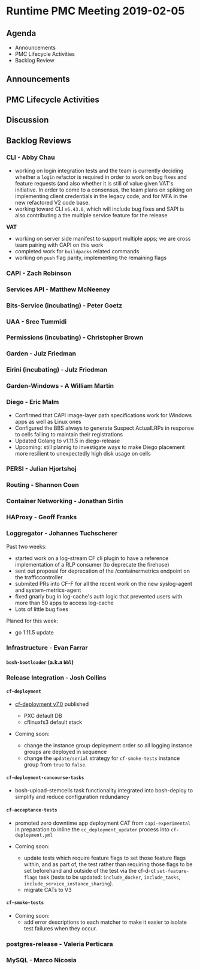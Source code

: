 # Runtime PMC Meeting 2019-02-05

## Agenda

* Announcements
* PMC Lifecycle Activities
* Backlog Review


## Announcements


## PMC Lifecycle Activities


## Discussion


## Backlog Reviews

### CLI - Abby Chau

- working on login integration tests and the team is currently deciding whether a `login` refactor is required in order to work on bug fixes and feature requests (and also whether it is still of value given VAT's initiative. In order to come to a consensus, the team plans on spiking on implementing client credentials in the legacy code, and for MFA in the new refactored V2 code base. 
- working toward CLI `v6.43.0`, which will include bug fixes and SAPI is also contributing a the multiple service feature for the release

**VAT**

- working on server side manifest to support multiple apps; we are cross team pairing with CAPI on this work
- completed work for `buildpacks` related commands
- working on `push` flag parity, implementing the remaining flags




### CAPI - Zach Robinson


### Services API - Matthew McNeeney


### Bits-Service (incubating) - Peter Goetz


### UAA - Sree Tummidi


### Permissions (incubating) - Christopher Brown


### Garden - Julz Friedman


### Eirini (incubating) - Julz Friedman


### Garden-Windows - A William Martin


### Diego - Eric Malm

- Confirmed that CAPI image-layer path specifications work for Windows apps as well as Linux ones
- Configured the BBS always to generate Suspect ActualLRPs in response to cells failing to maintain their registrations
- Updated Golang to v1.11.5 in diego-release
- Upcoming: still plannig to investigate ways to make Diego placement more resilient to unexpectedly high disk usage on cells


### PERSI - Julian Hjortshoj


### Routing - Shannon Coen


### Container Networking - Jonathan Sirlin


### HAProxy - Geoff Franks


### Loggregator - Johannes Tuchscherer

Past two weeks:
* started work on a log-stream CF cli plugin to have a reference implementation of a RLP consumer (to deprecate the firehose)
* sent out proposal for deprecation of the /containermetrics endpoint on the trafficcontroller
* submited PRs into CF-F for all the recent work on the new syslog-agent and system-metrics-agent
* fixed gnarly bug in log-cache's auth logic that prevented users with more than 50 apps to access log-cache
* Lots of little bug fixes

Planed for this week:
* go 1.11.5 update

### Infrastructure - Evan Farrar

#### `bosh-bootloader` (a.k.a `bbl`)


### Release Integration - Josh Collins

#### `cf-deployment`
- [cf-deployment v7.0](https://github.com/cloudfoundry/cf-deployment/releases/tag/v7.0.0) published
  - PXC default DB
  - cflinuxfs3 default stack

- Coming soon:
  - change the instance group deployment order so all logging instance groups are deployed in sequence
  - change the `update/serial` strategy for `cf-smoke-tests` instance group from `true` to `false`.

#### `cf-deployment-concourse-tasks`
- bosh-upload-stemcells task functionality integrated into bosh-deploy to simplify and reduce configuration redundancy


#### `cf-acceptance-tests`
- promoted zero downtime app deployment CAT from `capi-experimental` in preparation to inline the `cc_deployment_updater` process into `cf-deployment.yml`

- Coming soon:
  - update tests which require feature flags to set those feature flags within,  and as part of, the test rather than requiring those flags to be set beforehand and outside of the test via the cf-d-ct  `set-feature-flags` task (tests to be updated: `include_docker`, `include_tasks`, `include_service_instance_sharing`).
  - migrate CATs to V3


#### `cf-smoke-tests`
- Coming soon:
  - add error descriptions to each matcher to make it easier to isolate test failures when they occur.


### postgres-release - Valeria Perticara


### MySQL - Marco Nicosia
